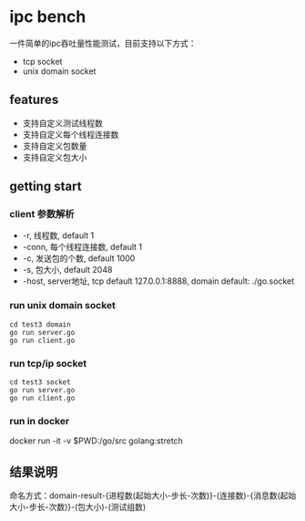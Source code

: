# ipc bench

一件简单的ipc吞吐量性能测试，目前支持以下方式：

- tcp socket
- unix domain socket

## features

- 支持自定义测试线程数
- 支持自定义每个线程连接数
- 支持自定义包数量
- 支持自定义包大小

## getting start

### client 参数解析
- -r, 线程数, default 1
- -conn, 每个线程连接数, default 1
- -c, 发送包的个数, default 1000
- -s, 包大小, default 2048
- -host, server地址, tcp default 127.0.0.1:8888, domain default: ./go.socket

### run unix domain socket

```
cd test3 domain
go run server.go
go run client.go
```

### run tcp/ip socket
```
cd test3 socket
go run server.go
go run client.go
```

### run in docker
docker run -it -v $PWD:/go/src golang:stretch

## 结果说明

命名方式：domain-result-{进程数(起始大小-步长-次数)}-(连接数)-{消息数(起始大小-步长-次数)}-(包大小)-(测试组数)